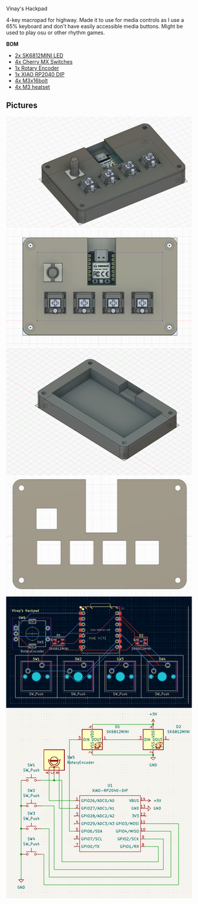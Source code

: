 Vinay's Hackpad

4-key macropad for highway. Made it to use for media controls as I use a 65% keyboard and don't have easily accessible media buttons. Might be used to play osu or other rhythm games.

**BOM**
- [2x SK6812MINI LED](https://www.aliexpress.us/item/3256807677321116.html?spm=a2g0n.productlist.0.0.32c26adfQjNnAs&browser_id=86e21a8f90774a0fbfb6b771741b58e7&aff_platform=msite&m_page_id=eafafbfbbbe197fc260a3a583ec9b0c76d2ac91438&pdp_ext_f=%7B%22order%22%3A%2264%22%2C%22eval%22%3A%221%22%7D&pdp_npi=4%40dis%21USD%213.24%210.99%21%21%213.24%210.99%21%402101c5ac17522820408753591e6d6c%2112000042594617264%21sea%21US%210%21ABX&algo_pvid=5ed95bd4-e2c2-4022-ac43-13801af5ac11)
- [4x Cherry MX Switches](https://milktooth.com/products/mx-brown?gQT=2)
- [1x Rotary Encoder](https://www.digikey.ca/en/products/detail/alps-alpine/EC11E15244G2/1802623)
- [1x XIAO RP2040 DIP](https://www.seeedstudio.com/XIAO-RP2040-v1.0-p-5026.html)
- [4x M3x16bolt](https://www.amazon.com/uxcell-M3x16mm-Socket-Button-Screws/dp/B09Q5X8321?dib=eyJ2IjoiMSJ9.Rv1zcXROlM4cQj5SvnfqjflwtMnN7J6dZMX5HI0awOO-Qpq2d40BL-NrLKIhb9kPBDHhrgI1vDcZYYR33jGSi7wpB3qrx4Xi4rrdACma4B9xcAtDAflvdahEyLfoDsquz_J0xFqW4aExrcNPcIZ48yDyUSazTS2zf-w7cndpvw9ol1_xTkk6eHdOfWmaXafuvpvZiXMVz0ZGxFFCKJAVnMr5pSHKnHYuq0FwxfLBFiA.6_GJ67kktLlxNetJkFre4DbrVxGCHszF3StHNu8pksQ&dib_tag=se&keywords=M3x16mm&qid=1752284721&sr=8-4&th=1)
- [4x M3 heatset](https://www.aliexpress.us/item/2255800046543591.html)

## Pictures

![fully assembled case](imgs/CaseAssemblednew.png)
![fully assembled case2](imgs/CaseAssembled2.png)
![bottom cover](imgs/CaseBottom.png)
![top cover](imgs/CaseTopnew.png)
![pcb](imgs/PCBnew.png)
![schematic](imgs/Schematicnew.png)
